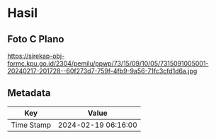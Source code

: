 # Hasil

## Foto C Plano

https://sirekap-obj-formc.kpu.go.id/2304/pemilu/ppwp/73/15/09/10/05/7315091005001-20240217-201728--60f273d7-759f-4fb9-9a56-71fc3cfd1d6a.jpg


## Metadata

| Key        | Value               |
| ---------- | ------------------- |
| Time Stamp | 2024-02-19 06:16:00 |



